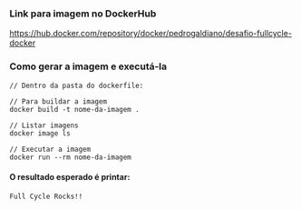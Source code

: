 ### Link para imagem no DockerHub
<https://hub.docker.com/repository/docker/pedrogaldiano/desafio-fullcycle-docker>

### Como gerar a imagem e executá-la

```
// Dentro da pasta do dockerfile:

// Para buildar a imagem
docker build -t nome-da-imagem .

// Listar imagens
docker image ls

// Executar a imagem
docker run --rm nome-da-imagem
```

#### O resultado esperado é printar:
`Full Cycle Rocks!!`